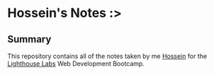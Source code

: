 # Hossein's Notes :>
## Summary
This repository contains all of the notes taken by me [Hossein](https://github.com/mhosseinsafi/README.md) for the [Lighthouse Labs](https://www.lighthouselabs.ca/) Web Development Bootcamp.


